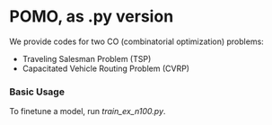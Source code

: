 
# POMO, as .py version

We provide codes for two CO (combinatorial optimization) problems:<br>
- Traveling Salesman Problem (TSP) <br>
- Capacitated Vehicle Routing Problem (CVRP) <br>




### Basic Usage

To finetune a model, run *train_ex_n100.py*. <br> 

